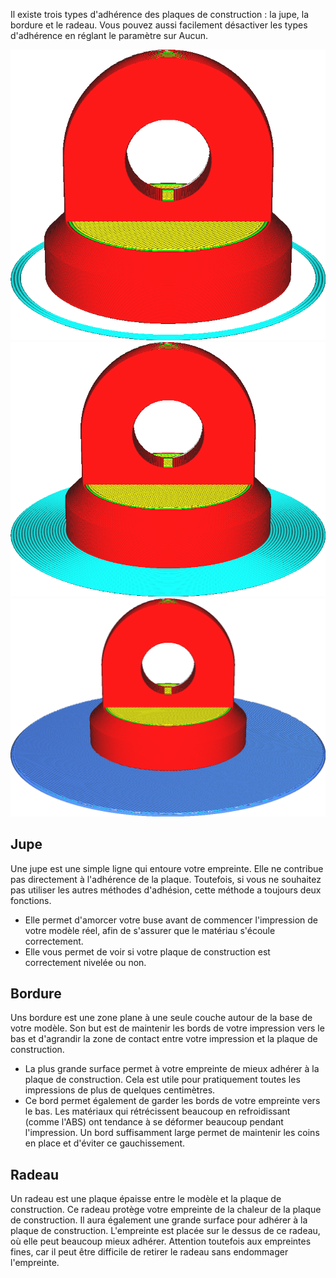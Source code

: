Il existe trois types d'adhérence des plaques de construction : la jupe, la bordure et le radeau. Vous pouvez aussi facilement désactiver les types d'adhérence en réglant le paramètre sur Aucun.

![Jupe](../../../articles/images/adhesion_type_skirt.png)
![Bordure](../../../articles/images/adhesion_type_brim.png)
![Radeau](../../../articles/images/adhesion_type_raft.png)

Jupe
----
Une jupe est une simple ligne qui entoure votre empreinte. Elle ne contribue pas directement à l'adhérence de la plaque. Toutefois, si vous ne souhaitez pas utiliser les autres méthodes d'adhésion, cette méthode a toujours deux fonctions.
* Elle permet d'amorcer votre buse avant de commencer l'impression de votre modèle réel, afin de s'assurer que le matériau s'écoule correctement.
* Elle vous permet de voir si votre plaque de construction est correctement nivelée ou non.

Bordure
----
Uns bordure est une zone plane à une seule couche autour de la base de votre modèle. Son but est de maintenir les bords de votre impression vers le bas et d'agrandir la zone de contact entre votre impression et la plaque de construction.
* La plus grande surface permet à votre empreinte de mieux adhérer à la plaque de construction. Cela est utile pour pratiquement toutes les impressions de plus de quelques centimètres.
* Ce bord permet également de garder les bords de votre empreinte vers le bas. Les matériaux qui rétrécissent beaucoup en refroidissant (comme l'ABS) ont tendance à se déformer beaucoup pendant l'impression. Un bord suffisamment large permet de maintenir les coins en place et d'éviter ce gauchissement.

Radeau
----
Un radeau est une plaque épaisse entre le modèle et la plaque de construction. Ce radeau protège votre empreinte de la chaleur de la plaque de construction. Il aura également une grande surface pour adhérer à la plaque de construction. L'empreinte est placée sur le dessus de ce radeau, où elle peut beaucoup mieux adhérer. Attention toutefois aux empreintes fines, car il peut être difficile de retirer le radeau sans endommager l'empreinte.


